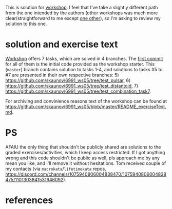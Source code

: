 This is solution for [workshop]. I feel that I've take a slightly different path from the one intended by the authors (other workshops was much more clear/straightforward to me except [one other]), so I'm asking to review my solution to this one.

# solution and exercise text

[Workshop] offers 7 tasks, which are solved in 4 branches. The [first commit](https://github.com/skaunov/6991_ws05/commit/ffb3cdee5b2f00bc1d96f2115346f817c857e991) for all of them is the initial code provided as the workshop starter. This (`master`) branch contains solution to tasks 1-4, and solutions to tasks #5 to #7 are presented in their own respective branches: 
5) <https://github.com/skaunov/6991_ws05/tree/test_pulsar>,
6) <https://github.com/skaunov/6991_ws05/tree/test_distantoid>,
7) <https://github.com/skaunov/6991_ws05/tree/test_combination_task7>.

For archiving and convinience reasons text of the workshop can be found at <https://github.com/skaunov/6991_ws05/blob/master/README_exerciseText.md>.

# PS 
AFAIU the only thing that shouldn't be publicly shared are solutions to the graded exercises/activities, which I keep access restricted. If I got anything wrong and this code shouldn't be public as well, pls approach me by any mean you like, and I'll remove it without hesitations. Tom received couple of my contacts (via `macrokata`/`lifetimekata` repos, <https://discord.com/channels/1075940806004838470/1075940806004838475/1101303841531646092>).

# references
[workshop]: https://cgi.cse.unsw.edu.au/~cs6991/23T1/workshop/05/questions
[one other]: https://codereview.stackexchange.com/questions/285476/reading-typed-data-from-file-over-ffi-with-libc